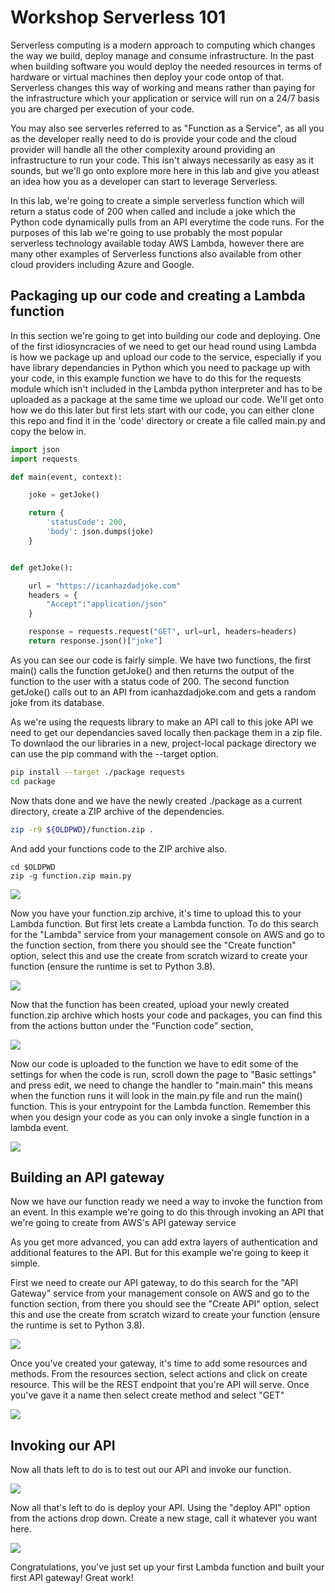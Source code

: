 # Workshop Serverless 101

Serverless computing is a  modern approach to computing which changes the way we build, deploy manage and consume infrastructure. In the past when building software you would deploy the needed resources in terms of hardware or virtual machines then deploy your code ontop of that. Serverless changes this way of working and means rather than paying for the infrastructure which your application or service will run on a 24/7 basis you are charged per execution of your code.

You may also see serverles referred to as "Function as a Service", as all you as the developer really need to do is provide your code and the cloud provider will handle all the other complexity around providing an infrastructure to run your code. This isn't always necessarily as easy as it sounds, but we'll go onto explore more here in this lab and give you atleast an idea how you as a developer can start to leverage Serverless.

In this lab, we're going to create a simple serverless function which will return a status code of 200 when called and include a joke which the Python code dynamically pulls from an API everytime the code runs. For the purposes of this lab we're going to use probably the most popular serverless technology available today AWS Lambda, however there are many other examples of Serverless functions also available from other cloud providers including Azure and Google.

## Packaging up our code and creating a Lambda function

In this section we're going to get into building our code and deploying. One of the first idiosyncracies of we need to get our head round using Lambda is how we package up and upload our code to the service, especially if you have library dependancies in Python which you need to package up with your code, in this example function we have to do this for the requests module which isn't included in the Lambda python interpreter and has to be uploaded as a package at the same time we upload our code. We'll get onto how we do this later but first lets start with our code, you can either clone this repo and find it in the 'code' directory or create a file called main.py and copy the below in. 

```Python
import json
import requests

def main(event, context):

    joke = getJoke()

    return {
        'statusCode': 200,
        'body': json.dumps(joke)
    }


def getJoke():

    url = "https://icanhazdadjoke.com"
    headers = {
        "Accept":"application/json"
    }

    response = requests.request("GET", url=url, headers=headers)
    return response.json()["joke"]

```

As you can see our code is fairly simple. We have two functions, the first main() calls the function getJoke() and then returns the output of the function to the user with a status code of 200. The second function getJoke() calls out to an API from icanhazdadjoke.com and gets a random joke from its database.

As we're using the requests library to make an API call to this joke API we need to get our dependancies saved locally then package them in a zip file. To downlaod the our libraries in a new, project-local package directory we can use the pip command with the --target option.

```bash
pip install --target ./package requests
cd package
```

Now thats done and we have the newly created ./package as a current directory, create a ZIP archive of the dependencies. 

```bash 
zip -r9 ${OLDPWD}/function.zip .
```

And add your functions code to the ZIP archive also.

```
cd $OLDPWD
zip -g function.zip main.py
```

![](./images/create-zip.gif)

Now you have your function.zip archive, it's time to upload this to your Lambda function. But first lets create a Lambda function. To do this search for the "Lambda" service from your management console on AWS and go to the function section, from there you should see the "Create function" option, select this and use the create from scratch wizard to create your function (ensure the runtime is set to Python 3.8).

![](./images/lambda-create.gif)

Now that the function has been created, upload your newly created function.zip archive which hosts your code and packages, you can find this from the actions button under the "Function code" section,

![](./images/zip-upload.gif)

Now our code is uploaded to the function we have to edit some of the settings for when the code is run, scroll down the page to "Basic settings" and press edit, we need to change the handler to "main.main" this means when the function runs it will look in the main.py file and run the main() function. This is your entrypoint for the Lambda function. Remember this when you design your code as you can only invoke a single function in a lambda event.

![](./images/change-handler.gif)

## Building an API gateway

Now we have our function ready we need a way to invoke the function from an event. In this example we're going to do this through invoking an API that we're going to create from AWS's API gateway service

As you get more advanced, you can add extra layers of authentication and additional features to the API. But for this example we're going to keep it simple.

First we need to create our API gateway, to do this search for the "API Gateway" service from your management console on AWS and go to the function section, from there you should see the "Create API" option, select this and use the create from scratch wizard to create your function (ensure the runtime is set to Python 3.8).

![](./images/create-gateway.gif)

Once you've created your gateway, it's time to add some resources and methods. From the resources section, select actions and click on create resource. This will be the REST endpoint that you're API will serve. Once you've gave it a name then select create method and select "GET"

![](./images/create-method.gif)

## Invoking our API

Now all thats left to do is to test out our API and invoke our function. 

![](./images/invoke-api.gif)

Now all that's left to do is deploy your API. Using the "deploy API" option from the actions drop down. Create a new stage, call it whatever you want here. 

![](./images/deploy-api.gif)

Congratulations, you've just set up your first Lambda function and built your first API gateway! Great work!
